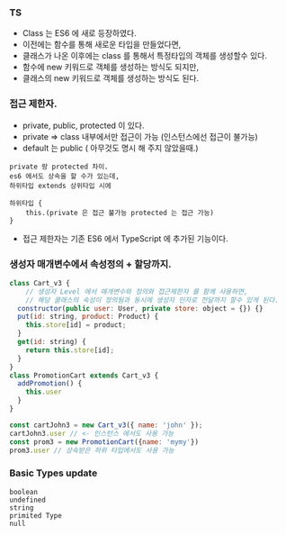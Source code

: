 ### TS

- Class 는 ES6 에 새로 등장하였다.
- 이전에는 함수를 통해 새로운 타입을 만들었다면,
- 클래스가 나온 이후에는 class 를 통해서 특정타입의 객체를 생성할수 있다.
- 함수에 new 키워드로 객체를 생성하는 방식도 되지만,
- 클래스의 new 키워드로 객체를 생성하는 방식도 된다.

### 접근 제한자.

- private, public, protected 이 있다.
- private => class 내부에서만 접근이 가능 (인스턴스에선 접근이 불가능)
- default 는 public ( 아무것도 명시 해 주지 않았을때.)

```
private 랑 protected 차이.
es6 에서도 상속을 할 수가 있는데,
하위타입 extends 상위타입 시에

하위타입 {
    this.(private 은 접근 불가능 protected 는 접근 가능)
}
```

- 접근 제한자는 기존 ES6 에서 TypeScript 에 추가된 기능이다.

### 생성자 매개변수에서 속성정의 + 할당까지.

```js
class Cart_v3 {
    // 생성자 Level 에서 매개변수와 정의와 접근제한자 를 함께 사용하면,
    // 해당 클래스의 속성이 정의됨과 동시에 생성자 인자로 전달까지 할수 있게 된다.
  constructor(public user: User, private store: object = {}) {}
  put(id: string, product: Product) {
    this.store[id] = product;
  }
  get(id: string) {
    return this.store[id];
  }
}
class PromotionCart extends Cart_v3 {
  addPromotion() {
    this.user
  }
}

const cartJohn3 = new Cart_v3({ name: 'john' });
cartJohn3.user // <- 인스턴스 에서도 사용 가능
const prom3 = new PromotionCart({name: 'mymy'})
prom3.user // 상속받은 하위 타입에서도 사용 가능
```

### Basic Types update

```
boolean
undefined
string
primited Type
null
```
